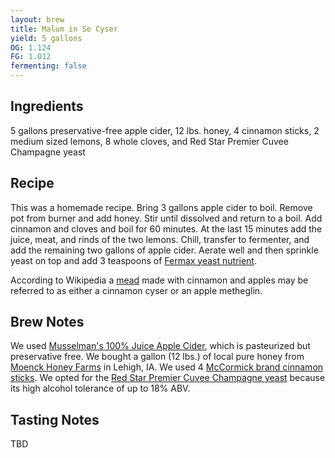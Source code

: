 ```yaml
---
layout: brew
title: Malum in Se Cyser
yield: 5 gallons
OG: 1.124
FG: 1.012
fermenting: false
---
```


## Ingredients
5 gallons preservative-free apple cider, 12 lbs. honey, 4 cinnamon sticks, 2 medium sized lemons, 8 whole cloves, and Red Star Premier Cuvee Champagne yeast

## Recipe
This was a homemade recipe. Bring 3 gallons apple cider to boil.  Remove pot from burner and add honey.  Stir until dissolved and return to a boil.  Add cinnamon and cloves and boil for 60 minutes.  At the last 15 minutes add the juice, meat, and rinds of the two lemons.  Chill, transfer to fermenter, and add the remaining two gallons of apple cider.  Aerate well and then sprinkle yeast on top and add 3 teaspoons of [Fermax yeast nutrient](http://www.amazon.com/gp/product/B0064OPEFC/ref=as_li_tl?ie=UTF8&camp=1789&creative=390957&creativeASIN=B0064OPEFC&linkCode=as2&tag=zombiest-20&linkId=UTHQYLR52OJI4F7Q).

According to Wikipedia a [mead](https://en.wikipedia.org/wiki/Mead) made with cinnamon and apples may be referred to as either a cinnamon cyser or an apple metheglin.

## Brew Notes
We used [Musselman's 100% Juice Apple Cider](http://www.amazon.com/gp/product/B00JX9J7K8/ref=as_li_tl?ie=UTF8&camp=1789&creative=390957&creativeASIN=B00JX9J7K8&linkCode=as2&tag=zombiest-20&linkId=OIG4IEBGYZTEXP4L), which is pasteurized but preservative free.  We bought a gallon (12 lbs.) of local pure honey from [Moenck Honey Farms](https://facilityexplorer.iowadnr.gov/facilityexplorer/SiteDetail.aspx?facID=310386848) in Lehigh, IA.  We used 4 [McCormick brand cinnamon sticks](http://www.amazon.com/gp/product/B00OKAPLSC/ref=as_li_tl?ie=UTF8&camp=1789&creative=390957&creativeASIN=B00OKAPLSC&linkCode=as2&tag=zombiest-20&linkId=M2SNJZRATIZSK2HE). We opted for the [Red Star Premier Cuvee Champagne yeast](http://www.amazon.com/gp/product/B0064OBJGK/ref=as_li_tl?ie=UTF8&camp=1789&creative=390957&creativeASIN=B0064OBJGK&linkCode=as2&tag=zombiest-20&linkId=665M46UG6QS5JIA6) because its high alcohol tolerance of up to 18% ABV.

## Tasting Notes
TBD
